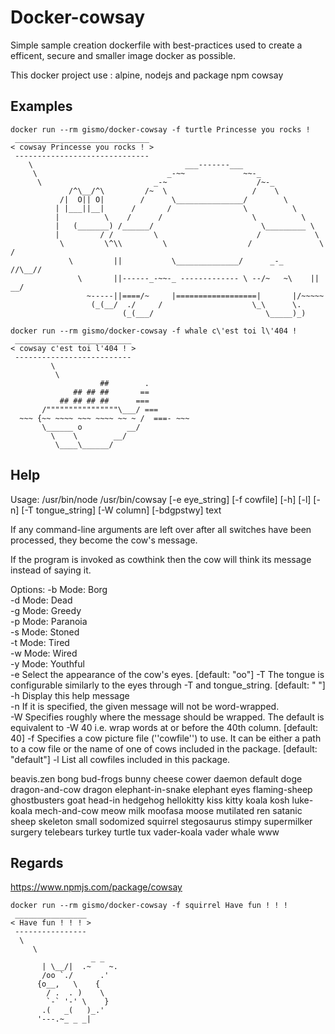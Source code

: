 # Docker-cowsay

Simple sample creation dockerfile with best-practices used to create a efficent, secure and smaller image docker as possible.

This docker project use : alpine, nodejs and package npm cowsay

## Examples

```
docker run --rm gismo/docker-cowsay -f turtle Princesse you rocks !
 ______________________________
< cowsay Princesse you rocks ! >
 ------------------------------
    \                                  ___-------___
     \                             _-~~             ~~-_
      \                         _-~                    /~-_
             /^\__/^\         /~  \                   /    \
           /|  O|| O|        /      \_______________/        \
          | |___||__|      /       /                \          \
          |          \    /      /                    \          \
          |   (_______) /______/                        \_________ \
          |         / /         \                      /            \
           \         \^\\         \                  /               \     /
             \         ||           \______________/      _-_       //\__//
               \       ||------_-~~-_ ------------- \ --/~   ~\    || __/
                 ~-----||====/~     |==================|       |/~~~~~
                  (_(__/  ./     /                    \_\      \.
                         (_(___/                         \_____)_)
```

```
docker run --rm gismo/docker-cowsay -f whale c\'est toi l\'404 !
 __________________________
< cowsay c'est toi l'404 ! >
 --------------------------
         \
          \
                    ##        .
              ## ## ##       ==
           ## ## ## ##      ===
       /""""""""""""""""\___/ ===
  ~~~ {~~ ~~~~ ~~~ ~~~~ ~~ ~ /  ===- ~~~
       \______ o          __/
         \    \        __/
          \____\______/
```

## Help

Usage: /usr/bin/node /usr/bin/cowsay [-e eye_string] [-f cowfile] [-h] [-l] [-n] [-T tongue_string] [-W column] [-bdgpstwy] text

If any command-line arguments are left over after all switches have been processed, they become the cow's message.

If the program is invoked as cowthink then the cow will think its message instead of saying it.

Options:
  -b  Mode: Borg                                                                                                              
  -d  Mode: Dead                                                                                                              
  -g  Mode: Greedy                                                                                                            
  -p  Mode: Paranoia                                                                                                          
  -s  Mode: Stoned                                                                                                            
  -t  Mode: Tired                                                                                                             
  -w  Mode: Wired                                                                                                             
  -y  Mode: Youthful                                                                                                          
  -e  Select the appearance of the cow's eyes.                                                                                                      [default: "oo"]
  -T  The tongue is configurable similarly to the eyes through -T and tongue_string.                                                                [default: "  "]
  -h  Display this help message                                                                                               
  -n  If it is specified, the given message will not be word-wrapped.                                                         
  -W  Specifies roughly where the message should be wrapped. The default is equivalent to -W 40 i.e. wrap words at or before the 40th column.       [default: 40]
  -f  Specifies a cow picture file (''cowfile'') to use. It can be either a path to a cow file or the name of one of cows included in the package.  [default: "default"]
  -l  List all cowfiles included in this package.

beavis.zen  bong  bud-frogs  bunny  cheese  cower  daemon  default  doge  dragon-and-cow  dragon  elephant-in-snake  elephant  eyes  flaming-sheep  ghostbusters  goat  head-in  hedgehog  hellokitty  kiss  kitty  koala  kosh  luke-koala  mech-and-cow  meow  milk  moofasa  moose  mutilated  ren  satanic  sheep  skeleton  small  sodomized  squirrel  stegosaurus  stimpy  supermilker  surgery  telebears  turkey  turtle  tux  vader-koala  vader  whale  www

## Regards 
https://www.npmjs.com/package/cowsay


```
docker run --rm gismo/docker-cowsay -f squirrel Have fun ! ! !
 ________________
< Have fun ! ! ! >
 ----------------
  \
     \
                  _ _
       | \__/|  .~    ~.
       /oo `./      .'
      {o__,   \    {
        / .  . )    \
        `-` '-' \    }
       .(   _(   )_.'
      '---.~_ _ _|
```
